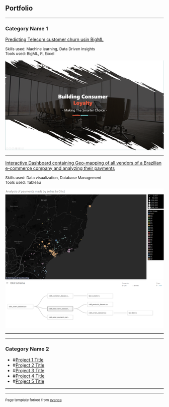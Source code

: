 ## Portfolio

---

### Category Name 1 

[Predicting Telecom customer churn usin BigML](/pdf/bigML1.pdf)
<br><p style="font-size:12px"> Skills used: Machine learning, Data Driven insights
<br>Tools used: BigML, R, Excel </p>

<img src="images/BigML_1.png?raw=true"/>

---
[Interactive Dashboard containing Geo-mapping of all vendors of a Brazilian e-commerce company and analyzing their payments](https://public.tableau.com/app/profile/dhananjay.singh3797)
<br><p style="font-size:12px"> Skills used: Data visualization, Database Management
<br>Tools used: Tableau </p>
<img src="images/brazil.png?raw=true" alt="Map of brazilian e commerce vendors"/>
<img src="images/Schema.png?raw=true" alt="Data Schema for Olist database"/>

---


---

### Category Name 2

- #[Project 1 Title](http://example.com/)
- #[Project 2 Title](http://example.com/)
- #[Project 3 Title](http://example.com/)
- #[Project 4 Title](http://example.com/)
- #[Project 5 Title](http://example.com/)

---




---
<p style="font-size:11px">Page template forked from <a href="https://github.com/evanca/quick-portfolio">evanca</a></p>
<!-- Remove above link if you don't want to attibute -->
